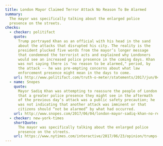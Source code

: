 ```yaml
---
title: London Mayor Claimed Terror Attack No Reason To Be Alarmed
summary:
  The mayor was specifically talking about the enlarged police
  presence on the streets.
checks:
  - checker: politifact
    quote:
      Trump portrayed Khan as an official with his head in the sand
      about the attacks that disrupted his city. The reality is the
      president plucked five words from the mayor’s longer message
      that condemned the terrorist acts and explained why Londoners
      would see an increased police presence in the coming days. Khan
      was not saying there is "no reason to be alarmed," period, by
      the attack -- he was pre-empting concerns about what law
      enforcement presence might mean in the days to come.
    url: http://www.politifact.com/truth-o-meter/statements/2017/jun/04/donald-trump/donald-trumps-tweet-misleads-about-london-mayors-r/
  - name: Snopes
    quote:
      Mayor Sadiq Khan was attempting to reassure the people of London
      that a greater police presence they might see in the aftermath
      of the previous day’s attack was a public safety precaution; he
      was not indicating that another attack was imminent or that
      citizens should “not be alarmed” by what had occurred.
    url: http://www.snopes.com/2017/06/04/london-mayor-sadiq-khan-no-reason-to-be-alarmed-trump/
  - checker: new-york-times
    shortQuote:
      The mayor was specifically talking about the enlarged police
      presence on the streets.
    url: https://www.nytimes.com/interactive/2017/06/23/opinion/trumps-lies.html
---
```

